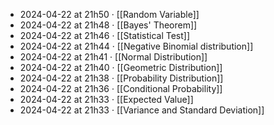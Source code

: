 - 2024-04-22 at 21h50 · [[Random Variable]]
- 2024-04-22 at 21h48 · [[Bayes' Theorem]]
- 2024-04-22 at 21h46 · [[Statistical Test]]
- 2024-04-22 at 21h44 · [[Negative Binomial distribution]]
- 2024-04-22 at 21h41 · [[Normal Distribution]]
- 2024-04-22 at 21h40 · [[Geometric Distribution]]
- 2024-04-22 at 21h38 · [[Probability Distribution]]
- 2024-04-22 at 21h36 · [[Conditional Probability]]
- 2024-04-22 at 21h33 · [[Expected Value]]
- 2024-04-22 at 21h33 · [[Variance and Standard Deviation]]
